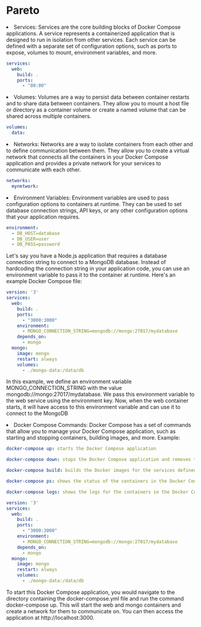 
# Pareto


<li>
Services: Services are the core building blocks of Docker Compose applications. A service represents a containerized application that is designed to run in isolation from other services. Each service can be defined with a separate set of configuration options, such as ports to expose, volumes to mount, environment variables, and more.

```yaml
services:
  web:
    build: .
    ports:
      - "80:80"
```
</li>

<li>
Volumes: Volumes are a way to persist data between container restarts and to share data between containers. They allow you to mount a host file or directory as a container volume or create a named volume that can be shared across multiple containers.

```yaml
volumes:
  data:
```
</li>



<li>
Networks: Networks are a way to isolate containers from each other and to define communication between them. They allow you to create a virtual network that connects all the containers in your Docker Compose application and provides a private network for your services to communicate with each other.

```yaml
networks:
  mynetwork:
```
</li>


<li>
Environment Variables: Environment variables are used to pass configuration options to containers at runtime. They can be used to set database connection strings, API keys, or any other configuration options that your application requires.

```yaml
environment:
  - DB_HOST=database
  - DB_USER=user
  - DB_PASS=password
```

Let's say you have a Node.js application that requires a database connection string to connect to a MongoDB database. Instead of hardcoding the connection string in your application code, you can use an environment variable to pass it to the container at runtime. Here's an example Docker Compose file:

```yaml
version: '3'
services:
  web:
    build: .
    ports:
      - "3000:3000"
    environment:
      - MONGO_CONNECTION_STRING=mongodb://mongo:27017/mydatabase
    depends_on:
      - mongo
  mongo:
    image: mongo
    restart: always
    volumes:
      - ./mongo-data:/data/db

```

In this example, we define an environment variable MONGO_CONNECTION_STRING with the value mongodb://mongo:27017/mydatabase. We pass this environment variable to the web service using the environment key. Now, when the web container starts, it will have access to this environment variable and can use it to connect to the MongoDB 
</li>


<li>
Docker Compose Commands: Docker Compose has a set of commands that allow you to manage your Docker Compose application, such as starting and stopping containers, building images, and more.
Example:

```yaml
docker-compose up: starts the Docker Compose application
```

```yaml
docker-compose down: stops the Docker Compose application and removes the containers, networks, and volumes
```
```yaml
docker-compose build: builds the Docker images for the services defined in the Docker Compose file
```
```yaml
docker-compose ps: shows the status of the containers in the Docker Compose application
```
```yaml
docker-compose logs: shows the logs for the containers in the Docker Compose application
```

```yaml
version: '3'
services:
  web:
    build: .
    ports:
      - "3000:3000"
    environment:
      - MONGO_CONNECTION_STRING=mongodb://mongo:27017/mydatabase
    depends_on:
      - mongo
  mongo:
    image: mongo
    restart: always
    volumes:
      - ./mongo-data:/data/db
```

To start this Docker Compose application, you would navigate to the directory containing the docker-compose.yml file and run the command docker-compose up. This will start the web and mongo containers and create a network for them to communicate on. You can then access the application at http://localhost:3000.

</li>